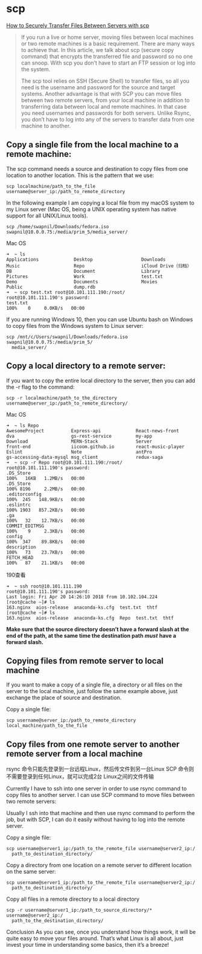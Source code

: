 # scp

[How to Securely Transfer Files Between Servers with scp](https://www.linux.com/learn/intro-to-linux/2017/2/how-securely-transfer-files-between-servers-scp)

> If you run a live or home server, moving files between local machines or two remote machines is a basic requirement. There are many ways to achieve that. In this article, we talk about scp \(secure copy command\) that encrypts the transferred file and password so no one can snoop. With scp you don’t have to start an FTP session or log into the system.
>
> The scp tool relies on SSH \(Secure Shell\) to transfer files, so all you need is the username and password for the source and target systems. Another advantage is that with SCP you can move files between two remote servers, from your local machine in addition to transferring data between local and remote machines. In that case you need usernames and passwords for both servers. Unlike Rsync, you don’t have to log into any of the servers to transfer data from one machine to another.

## Copy a single file from the local machine to a remote machine:

The scp command needs a source and destination to copy files from one location to another location. This is the pattern that we use:

```text
scp localmachine/path_to_the_file username@server_ip:/path_to_remote_directory
```

In the following example I am copying a local file from my macOS system to my Linux server \(Mac OS, being a UNIX operating system has native support for all UNIX/Linux tools\).

```text
scp /home/swapnil/Downloads/fedora.iso swapnil@10.0.0.75:/media/prim_5/media_server/
```

Mac OS

```text
➜  ~ ls
Applications             Desktop                  Downloads                Music                    Repo                     iCloud Drive（归档）
DB                       Document                 Library                  Pictures                 Work                     test.txt
Demo                     Documents                Movies                   Public                   dump.rdb
➜  ~ scp test.txt root@10.101.111.190:/root/
root@10.101.111.190's password:
test.txt                                                                                                                                         100%    0     0.0KB/s   00:00
```

If you are running Windows 10, then you can use Ubuntu bash on Windows to copy files from the Windows system to Linux server:

```text
scp /mnt/c/Users/swapnil/Downloads/fedora.iso swapnil@10.0.0.75:/media/prim_5/
  media_server/
```

## Copy a local directory to a remote server:

If you want to copy the entire local directory to the server, then you can add the -r flag to the command:

```text
scp -r localmachine/path_to_the_directory username@server_ip:/path_to_remote_directory/
```

Mac OS

```text
➜  ~ ls Repo
AwesomeProject          Express-api             React-news-front        dva                     gs-rest-service         my-app
Download                MERN-Stack              Server                  front-end               iicoom.github.io        react-music-player
Eslint                  Note                    antPro                  gs-accessing-data-mysql msg_client              redux-saga
➜  ~ scp -r Repo root@10.101.111.190:/root/
root@10.101.111.190's password:
.DS_Store                                                                                                                                        100%   16KB   1.2MB/s   00:00
.DS_Store                                                                                                                                        100% 8196     2.2MB/s   00:00
.editorconfig                                                                                                                                    100%  245   148.9KB/s   00:00
.eslintrc                                                                                                                                        100% 1903   857.2KB/s   00:00
.ga                                                                                                                                              100%   32    12.7KB/s   00:00
COMMIT_EDITMSG                                                                                                                                   100%    9     2.3KB/s   00:00
config                                                                                                                                           100%  347    89.8KB/s   00:00
description                                                                                                                                      100%   73    23.7KB/s   00:00
FETCH_HEAD                                                                                                                                       100%   87    21.1KB/s   00:00
```

190查看

```text
➜  ~ ssh root@10.101.111.190
root@10.101.111.190's password:
Last login: Fri Apr 20 14:26:10 2018 from 10.102.104.224
[root@cache ~]# ls
163.nginx  aios-release  anaconda-ks.cfg  test.txt  thtf
[root@cache ~]# ls
163.nginx  aios-release  anaconda-ks.cfg  Repo  test.txt  thtf
```

**Make sure that the source directory doesn’t have a forward slash at the end of the path, at the same time the destination path** _**must**_ **have a forward slash.**

## Copying files from remote server to local machine

If you want to make a copy of a single file, a directory or all files on the server to the local machine, just follow the same example above, just exchange the place of source and destination.

Copy a single file:

```text
scp username@server_ip:/path_to_remote_directory local_machine/path_to_the_file
```

## Copy files from one remote server to another remote server from a local machine

rsync 命令只能先登录到一台远程Linux，然后传文件到另一台Linux SCP 命令则不需要登录到任何Linux，就可以完成2台 Linux之间的文件传输

Currently I have to ssh into one server in order to use rsync command to copy files to another server. I can use SCP command to move files between two remote servers:

Usually I ssh into that machine and then use rsync command to perform the job, but with SCP, I can do it easily without having to log into the remote server.

Copy a single file:

```text
scp username@server1_ip:/path_to_the_remote_file username@server2_ip:/
  path_to_destination_directory/
```

Copy a directory from one location on a remote server to different location on the same server:

```text
scp username@server1_ip:/path_to_the_remote_file username@server2_ip:/
  path_to_destination_directory/
```

Copy all files in a remote directory to a local directory

```text
scp -r username@server1_ip:/path_to_source_directory/* username@server2_ip:/
  path_to_the_destination_directory/
```

Conclusion As you can see, once you understand how things work, it will be quite easy to move your files around. That’s what Linux is all about, just invest your time in understanding some basics, then it’s a breeze!

